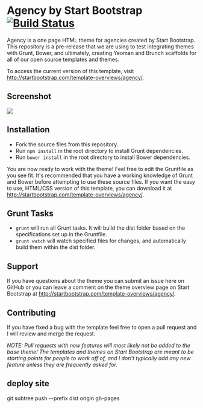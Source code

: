 # Agency by Start Bootstrap [![Build Status](https://travis-ci.org/IronSummitMedia/startbootstrap-agency.svg?branch=master)](https://travis-ci.org/IronSummitMedia/startbootstrap-agency)

Agency is a one page HTML theme for agencies created by Start Bootstrap. This repository is a pre-release that we are using to test integrating themes with Grunt, Bower, and ultimately, creating Yeoman and Brunch scaffolds for all of our open source templates and themes.

To access the current version of this template, visit http://startbootstrap.com/template-overviews/agency/.

## Screenshot
![](http://sbootstrap.startbootstrapc.netdna-cdn.com/assets/img/templates/agency.jpg)

## Installation

- Fork the source files from this repository.
- Run `npm install` in the root directory to install Grunt dependencies.
- Run `bower install` in the root directory to install Bower dependencies.

You are now ready to work with the theme! Feel free to edit the Gruntfile as you see fit. It's recommended that you have a working knowledge of Grunt and Bower before attempting to use these source files. If you want the easy to use, HTML/CSS version of this template, you can download it at http://startbootstrap.com/template-overviews/agency/.

## Grunt Tasks

- `grunt` will run all Grunt tasks. It will build the dist folder based on the specifications set up in the Gruntfile.
- `grunt watch` will watch specified files for changes, and automatically build them within the dist folder.

## Support

If you have questions about the theme you can submit an issue here on GitHub or you can leave a comment on the theme overview page on Start Bootstrap at http://startbootstrap.com/template-overviews/agency/.

## Contributing

If you have fixed a bug with the template feel free to open a pull request and I will review and merge the request.

*NOTE: Pull requests with new features will most likely not be added to the base theme! The templates and themes on Start Bootstrap are meant to be starting points for people to work off of, and I don't typically add any new feature unless they are frequently asked for.*

## deploy site
git subtree push --prefix dist origin gh-pages
